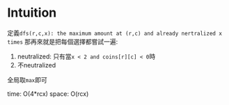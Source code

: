 # Intuition

定義`dfs(r,c,x): the maximum amount at (r,c) and already nertralized x times`
那再來就是把每個選擇都嘗試一遍:

1. neutralized: 只有當`x < 2 and coins[r][c] < 0`時
2. 不neutralized

全局取`max`即可


time: O(4*rcx)
space: O(rcx)